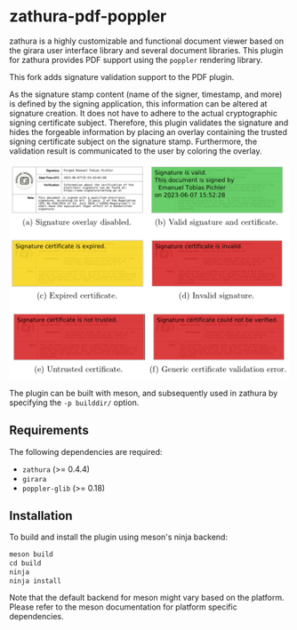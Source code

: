 zathura-pdf-poppler
===================

zathura is a highly customizable and functional document viewer based on the girara user interface
library and several document libraries. This plugin for zathura provides PDF support using the
`poppler` rendering library.

This fork adds signature validation support to the PDF plugin.

As the signature stamp content (name of the signer, timestamp, and more) is defined by the signing application, this information can be altered at signature creation. It does not have to adhere to the actual cryptographic signing certificate subject.
Therefore, this plugin validates the signature and hides the forgeable information by placing an overlay containing the trusted signing certificate subject on the signature stamp. Furthermore, the validation result is communicated to the user by coloring the overlay.

![alt text](./pictures/overlays.png "Signature overlays")

The plugin can be built with meson, and subsequently used in zathura by specifying the `-p builddir/` option.

Requirements
------------

The following dependencies are required:

* `zathura` (>= 0.4.4)
* `girara`
* `poppler-glib` (>= 0.18)

Installation
------------

To build and install the plugin using meson's ninja backend:

    meson build
    cd build
    ninja
    ninja install

Note that the default backend for meson might vary based on the platform. Please
refer to the meson documentation for platform specific dependencies.

